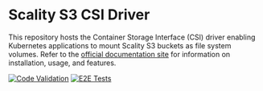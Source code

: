 # Scality S3 CSI Driver

This repository hosts the Container Storage Interface (CSI) driver enabling Kubernetes applications to mount Scality S3 buckets as file system volumes.
Refer to the [official documentation site](https://scality.github.io/mountpoint-s3-csi-driver/) for information on installation, usage, and features.

[![Code Validation](https://github.com/scality/mountpoint-s3-csi-driver/actions/workflows/code-validation.yaml/badge.svg?branch=main)](https://github.com/scality/mountpoint-s3-csi-driver/actions/workflows/code-validation.yaml)
[![E2E Tests](https://github.com/scality/mountpoint-s3-csi-driver/actions/workflows/e2e-tests.yaml/badge.svg)](https://github.com/scality/mountpoint-s3-csi-driver/actions/workflows/e2e-tests.yaml)
